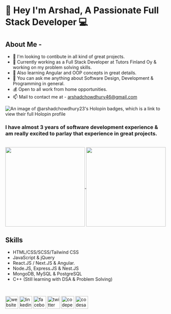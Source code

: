 # [&#x200B;](#)👋 Hey I'm Arshad, A Passionate Full Stack Developer 💻


## [&#x200B;](#)About Me - 

- 👯 I'm looking to contibute in all kind of great projects.
- 🔭 Currently working as a Full Stack Developer at Tutors Finland Oy & working on my problem solving skills.
- 🌱 Also learning Angular and OOP concepts in great details.
- 💬 You can ask me anything about Software Design, Development & Programming in general.
- 💰 Open to all work from home opportunities. 
- 📫 Mail to contact me at - arshadchowdhury46@gmail.com

![An image of @arshadchowdhury23's Holopin badges, which is a link to view their full Holopin profile](https://holopin.me/arshadchowdhury23)

### [&#x200B;](#)I have almost 3 years of software development experience & am really excited to parlay that experience in great projects.

<br />

<a href="https://github.com/ArshadChowdhury/github-readme-stats">
  <img height=250 align="center" src="https://github-readme-stats.vercel.app/api?username=ArshadChowdhury&show_icons=true&theme=onedark&include_all_commits=true&line_height=30&text_bold=true&rank_icon=github&card_width=350" />
</a>
<a href="https://github.com/ArshadChowdhury/convoychat">
  <img height=250 align="center" src="https://github-readme-stats.vercel.app/api/top-langs?username=ArshadChowdhury&langs_count=4&layout=donut&card_width=350&theme=onedark&text_bold=true" />
</a>

## [&#x200B;](#)Skills
- HTML/CSS/SCSS/Tailwind CSS
- JavaScript & jQuery
- React.JS / Next.JS & Angular.
- Node.JS, Express.JS & Nest.JS
- MongoDB, MySQL & PostgreSQL
- C++ (Still learning with DSA & Problem Solving)


<br />

[<img src='https://cdn.simpleicons.org/weblate/black/white' alt='website' height='40'>](https://arshadchowdhury.vercel.app/)  [<img src='https://cdn.simpleicons.org/livechat/black/white' alt='linkedin' height='40'>](https://www.linkedin.com/in/mohammed-arshad-67920b213/) [<img src='https://cdn.simpleicons.org/facebook/black/white' alt='facebook' height='40'>](https://www.facebook.com/arshad.chowdhury23/)  [<img src='https://cdn-icons-png.flaticon.com/512/124/124021.png' alt='twitter' height='40'>](https://twitter.com/@Arshaaaaaaaaaad)  [<img src='https://cdn.simpleicons.org/codepen/black/white' alt='codepen' height='40'>](https://codepen.io/Serial_killer_00)  [<img src='https://cdn.simpleicons.org/codesandbox/black/white' alt='codesandbox' height='40'>](https://codesandbox.io/u/ArshadChowdhury)
